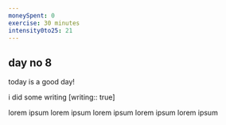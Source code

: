 ```yaml
---
moneySpent: 0
exercise: 30 minutes
intensity0to25: 21
---
```

## day no 8
today is a good day!
 

i did some writing [writing:: true]

lorem ipsum lorem ipsum lorem ipsum lorem ipsum lorem ipsum

